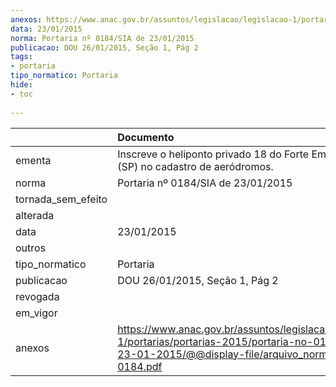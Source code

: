 ```yaml
---
anexos: https://www.anac.gov.br/assuntos/legislacao/legislacao-1/portarias/portarias-2015/portaria-no-0184-sia-de-23-01-2015/@@display-file/arquivo_norma/PA2015-0184.pdf
data: 23/01/2015
norma: Portaria nº 0184/SIA de 23/01/2015
publicacao: DOU 26/01/2015, Seção 1, Pág 2
tags:
- portaria
tipo_normatico: Portaria
hide: 
- toc 
 
---
```


|                    | Documento                                                                                                                                                         |
|:-------------------|:------------------------------------------------------------------------------------------------------------------------------------------------------------------|
| ementa             | Inscreve o heliponto privado 18 do Forte Empresarial (SP) no cadastro de aeródromos.                                                                              |
| norma              | Portaria nº 0184/SIA de 23/01/2015                                                                                                                                |
| tornada_sem_efeito |                                                                                                                                                                   |
| alterada           |                                                                                                                                                                   |
| data               | 23/01/2015                                                                                                                                                        |
| outros             |                                                                                                                                                                   |
| tipo_normatico     | Portaria                                                                                                                                                          |
| publicacao         | DOU 26/01/2015, Seção 1, Pág 2                                                                                                                                    |
| revogada           |                                                                                                                                                                   |
| em_vigor           |                                                                                                                                                                   |
| anexos             | https://www.anac.gov.br/assuntos/legislacao/legislacao-1/portarias/portarias-2015/portaria-no-0184-sia-de-23-01-2015/@@display-file/arquivo_norma/PA2015-0184.pdf |